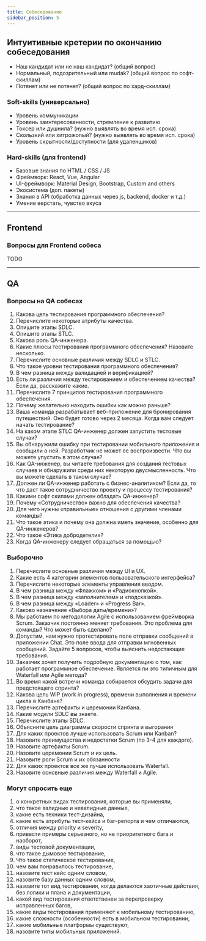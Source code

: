 ```yaml
---
title: Собеседование
sidebar_position: 5
---
```


## Интуитивные кретерии по окончанию собеседования

- Наш кандидат или не наш кандидат? (общий вопрос)
- Нормальный, подозрительный или mudak? (общий вопрос по софт-скиллам)
- Потянет или не потянет? (общий вопрос по хард-скиллам)

### Soft-skills (универсально)

- Уровень коммуникации
- Уровень заинтересованности, стремление к развитию
- Токсер или душнила? (нужно выявлять во время исп. срока)
- Скользкий или хитрожопый? (нужно выявлять во время исп. срока)
- Уровень скрытности/доступности (для удаленщиков)

### Hard-skills (для frontend)

- Базовые знания по HTML / CSS / JS
- Фреймворк: React, Vue, Angular
- UI-фреймворк: Material Design, Bootstrap, Custom and others
- Экосистема (доп. пакеты)
- Знания в API (обработка данных через js, backend, docker и т.д.)
- Умение верстать, чувство вкуса

---

## Frontend

### Вопросы для Frontend собеса

TODO

---

## QA

### Вопросы на QA собесах

1. Какова цель тестирования программного обеспечения?
2. Перечислите некоторые атрибуты качества.
3. Опишите этапы SDLC.
4. Опишите этапы STLC.
5. Какова роль QA-инженера.
6. Какие плюсы тестирования программного обеспечения? Назовите несколько.
7. Перечислите основные различия между SDLC и STLC.
8. Что такое уровни тестирования программного обеспечения?
9. В чем разница между валидацией и верификацией?
10. Есть ли различия между тестированием и обеспечением качества? Если да, расскажите какие.
11. Перечислите 7 принципов тестирования программного обеспечения.
12. Почему желательно находить ошибки как можно раньше?
13. Ваша команда разрабатывает веб-приложение для бронирования путешествий. Оно будет готово через 2 месяца. Когда вам следует начать тестирование?
14. На каком этапе STLC QA-инженер должен запустить тестовые случаи?
15. Вы обнаружили ошибку при тестировании мобильного приложения и сообщили о ней. Разработчик не может ее воспроизвести. Что вы можете упустить в этом случае?
16. Как QA-инженер, вы читаете требования для создания тестовых случаев и обнаружили среди них некоторую двусмысленность. Что вы можете сделать в таком случае?
17. Должен ли QA-инженер работать с бизнес-аналитиком? Если да, то что даст такое сотрудничество проекту и процессу тестирования?
18. Какими софт скилами должен обладать QA-инженер?
19. Почему «Сотрудничество» важно для обеспечения качества?
20. Для чего нужны «правильные» отношения с другими членами команды?
21. Что такое этика и почему она должна иметь значение, особенно для QA-инженеров?
22. Что такое «Этика добродетели»?
23. Когда QA-инженеру следует обращаться за помощью?

### Выборочно

1. Перечислите основные различия между UI и UX.
2. Какие есть 4 категории элементов пользовательского интерфейса?
3. Перечислите некоторые элементы управления вводом.
4. В чем разница между «Флажком» и «Радиокнопкой».
5. В чем разница между «заполнителем» и «подсказкой».
6. В чем разница между «Loader» и «Progress Bar».
7. Каково назначение «Выбора даты/времени»?
8. Мы работаем по методологии Agile с использованием фреймворка Scrum. Заказчик постоянно меняет требования. Это проблема для команды? Что может быть сделано?
9. Допустим, нам нужно протестировать поле отправки сообщений в приложении Chat. Это поле ввода для отправки мгновенных сообщений. Задайте 5 вопросов, чтобы выяснить недостающие требования.
10. Заказчик хочет получить подробную документацию о том, как работает программное обеспечение. Является ли это типичным для Waterfall или Agile метода?
11. Во время какой встречи команда собирается обсудить задачи для предстоящего спринта?
12. Какова цель WIP (work in progress), времени выполнения и времени цикла в Канбане?
13. Перечислите артефакты и церемонии Канбана.
14. Какие модели SDLC вы знаете.
15. Перечислите этапы SDLC.
16. Объясните цель диаграммы скорости спринта и выгорания
17. Для каких проектов лучше использовать Scrum или Kanban?
18. Назовите преимущества и недостатки Scrum (по 3-4 для каждого).
19. Назовите артефакты Scrum.
20. Назовите церемонии Scrum и их цель.
21. Назовите роли Scrum и их обязанности
22. Для каких проектов все же лучше использовать Waterfall.
23. Назовите основные различия между Waterfall и Agile.

### Могут спросить еще

1. о конкретных видах тестирования, которые вы применяли,
2. что такое валидные и невалидные данные,
3. какие есть техники тест-дизайна,
4. какие есть атрибуты тест-кейса и баг-репорта и чем отличаются,
5. отличия между priority и severity,
6. привести примеры серьезного, но не приоритетного бага и наоборот,
7. виды тестовой документации,
8. что такое дымовое тестирование,
9. Что такое статическое тестирование,
10. чем вам понравилось тестирование,
11. назовите тест кейс одним словом,
12. назовите базу данных одним словом,
13. назовите тот вид тестирования, когда делаются хаотичные действия, без логики и плана и документации,
14. какой вид тестирования ответственен за перепроверку исправленных багов,
15. какие виды тестирования применяют к мобильному тестированию,
16. какие сложности (особенности) есть в мобильном тестировании,
17. какие мобильные платформы существуют,
18. назовите типы мобильных приложений.
